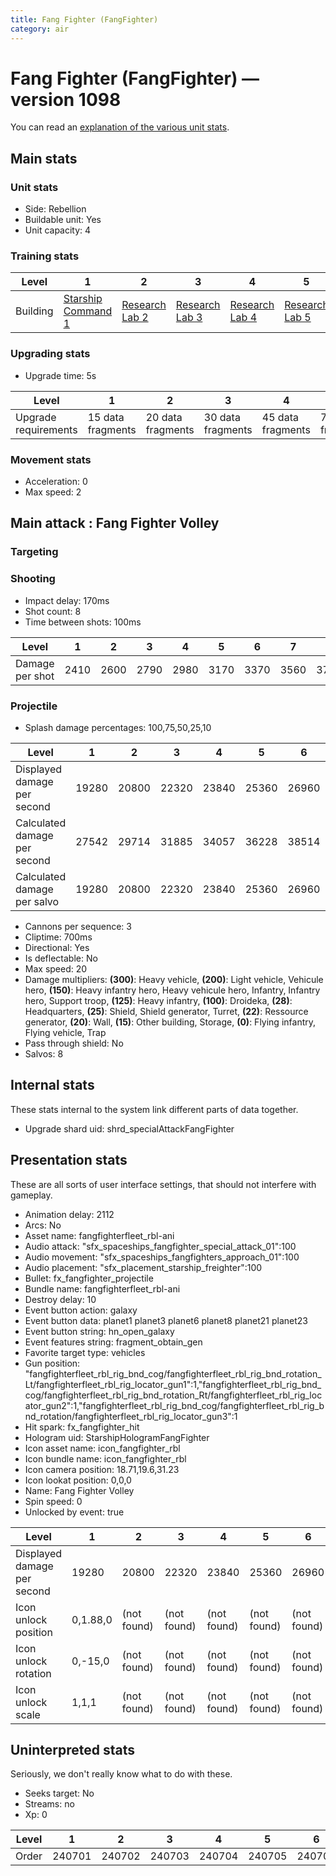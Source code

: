 ```yaml
---
title: Fang Fighter (FangFighter)
category: air
---
```


# Fang Fighter (FangFighter) — version 1098

You can read an [explanation  of the various unit stats](unitexplained.md).

## Main stats

### Unit stats

  * Side: Rebellion
  * Buildable unit: Yes
  * Unit capacity: 4

### Training stats

|Level   |1                                           |2                                     |3                                     |4                                     |5                                     |6                                     |7                                     |8                                     |9                                     |10                                     |
|--------|--------------------------------------------|--------------------------------------|--------------------------------------|--------------------------------------|--------------------------------------|--------------------------------------|--------------------------------------|--------------------------------------|--------------------------------------|---------------------------------------|
|Building|[Starship Command 1](rebelFleetCommand.html)|[Research Lab 2](rebelOffenseLab.html)|[Research Lab 3](rebelOffenseLab.html)|[Research Lab 4](rebelOffenseLab.html)|[Research Lab 5](rebelOffenseLab.html)|[Research Lab 6](rebelOffenseLab.html)|[Research Lab 7](rebelOffenseLab.html)|[Research Lab 8](rebelOffenseLab.html)|[Research Lab 9](rebelOffenseLab.html)|[Research Lab 10](rebelOffenseLab.html)|


### Upgrading stats

  * Upgrade time: 5s

|Level               |1                |2                |3                |4                |5                |6                 |7                 |8                 |9                 |10                |
|--------------------|-----------------|-----------------|-----------------|-----------------|-----------------|------------------|------------------|------------------|------------------|------------------|
|Upgrade requirements|15 data fragments|20 data fragments|30 data fragments|45 data fragments|75 data fragments|105 data fragments|150 data fragments|195 data fragments|270 data fragments|330 data fragments|


### Movement stats

  * Acceleration: 0
  * Max speed: 2

## Main attack : Fang Fighter Volley

### Targeting


### Shooting

  * Impact delay: 170ms
  * Shot count: 8
  * Time between shots: 100ms

|Level          |1   |2   |3   |4   |5   |6   |7   |8   |9   |10  |
|---------------|----|----|----|----|----|----|----|----|----|----|
|Damage per shot|2410|2600|2790|2980|3170|3370|3560|3750|3940|4130|


### Projectile

  * Splash damage percentages: 100,75,50,25,10

|Level                       |1    |2    |3    |4    |5    |6    |7    |8    |9    |10   |
|----------------------------|-----|-----|-----|-----|-----|-----|-----|-----|-----|-----|
|Displayed damage per second |19280|20800|22320|23840|25360|26960|28480|30000|31520|33040|
|Calculated damage per second|27542|29714|31885|34057|36228|38514|40685|42857|45028|47200|
|Calculated damage per salvo |19280|20800|22320|23840|25360|26960|28480|30000|31520|33040|


  * Cannons per sequence: 3
  * Cliptime: 700ms
  * Directional: Yes
  * Is deflectable: No
  * Max speed: 20
  * Damage multipliers: **(300)**: Heavy vehicle, **(200)**: Light vehicle, Vehicule hero, **(150)**: Heavy infantry hero, Heavy vehicule hero, Infantry, Infantry hero, Support troop, **(125)**: Heavy infantry, **(100)**: Droideka, **(28)**: Headquarters, **(25)**: Shield, Shield generator, Turret, **(22)**: Ressource generator, **(20)**: Wall, **(15)**: Other building, Storage, **(0)**: Flying infantry, Flying vehicle, Trap
  * Pass through shield: No
  * Salvos: 8

## Internal stats

These stats internal to the system link different parts of data together.

  * Upgrade shard uid: shrd_specialAttackFangFighter

## Presentation stats

These are all sorts of user interface settings, that should not interfere with gameplay.

  * Animation delay: 2112
  * Arcs: No
  * Asset name: fangfighterfleet_rbl-ani
  * Audio attack: "sfx_spaceships_fangfighter_special_attack_01":100
  * Audio movement: "sfx_spaceships_fangfighters_approach_01":100
  * Audio placement: "sfx_placement_starship_freighter":100
  * Bullet: fx_fangfighter_projectile
  * Bundle name: fangfighterfleet_rbl-ani
  * Destroy delay: 10
  * Event button action: galaxy
  * Event button data: planet1 planet3 planet6 planet8 planet21 planet23
  * Event button string: hn_open_galaxy
  * Event features string: fragment_obtain_gen
  * Favorite target type: vehicles
  * Gun position: "fangfighterfleet_rbl_rig_bnd_cog/fangfighterfleet_rbl_rig_bnd_rotation_Lt/fangfighterfleet_rbl_rig_locator_gun1":1,"fangfighterfleet_rbl_rig_bnd_cog/fangfighterfleet_rbl_rig_bnd_rotation_Rt/fangfighterfleet_rbl_rig_locator_gun2":1,"fangfighterfleet_rbl_rig_bnd_cog/fangfighterfleet_rbl_rig_bnd_rotation/fangfighterfleet_rbl_rig_locator_gun3":1
  * Hit spark: fx_fangfighter_hit
  * Hologram uid: StarshipHologramFangFighter
  * Icon asset name: icon_fangfighter_rbl
  * Icon bundle name: icon_fangfighter_rbl
  * Icon camera position: 18.71,19.6,31.23
  * Icon lookat position: 0,0,0
  * Name: Fang Fighter Volley
  * Spin speed: 0
  * Unlocked by event: true

|Level                      |1       |2          |3          |4          |5          |6          |7          |8          |9          |10         |
|---------------------------|--------|-----------|-----------|-----------|-----------|-----------|-----------|-----------|-----------|-----------|
|Displayed damage per second|19280   |20800      |22320      |23840      |25360      |26960      |28480      |30000      |31520      |33040      |
|Icon unlock position       |0,1.88,0|(not found)|(not found)|(not found)|(not found)|(not found)|(not found)|(not found)|(not found)|(not found)|
|Icon unlock rotation       |0,-15,0 |(not found)|(not found)|(not found)|(not found)|(not found)|(not found)|(not found)|(not found)|(not found)|
|Icon unlock scale          |1,1,1   |(not found)|(not found)|(not found)|(not found)|(not found)|(not found)|(not found)|(not found)|(not found)|


## Uninterpreted stats

Seriously, we don't really know what to do with these.

  * Seeks target: No
  * Streams: no
  * Xp: 0

|Level|1     |2     |3     |4     |5     |6     |7     |8     |9     |10    |
|-----|------|------|------|------|------|------|------|------|------|------|
|Order|240701|240702|240703|240704|240705|240706|240707|240708|240709|240710|


